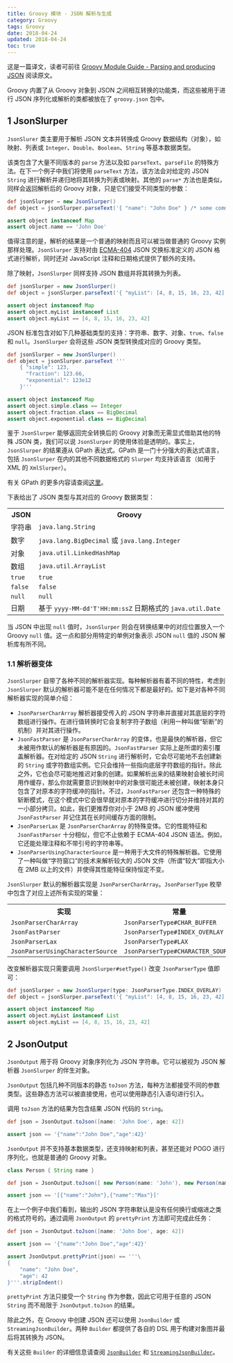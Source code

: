 ```yaml
---
title: Groovy 模块 - JSON 解析与生成
category: Groovy
tags: Groovy
date: 2018-04-24
updated: 2018-04-24
toc: true
---
```


这是一篇译文，读者可前往 [Groovy Module Guide - Parsing and producing JSON](http://www.groovy-lang.org/json.html) 阅读原文。

<!-- Groovy comes with integrated support for converting between Groovy objects and JSON. The classes dedicated to JSON serialisation and parsing are found in the groovy.json package. -->
Groovy 内置了从 Groovy 对象到 JSON 之间相互转换的功能类，而这些被用于进行 JSON 序列化或解析的类都被放在了 `groovy.json` 包中。

<!-- more -->

## 1 JsonSlurper

<!-- JsonSlurper is a class that parses JSON text or reader content into Groovy data structures (objects) such as maps, lists and primitive types like Integer, Double, Boolean and String. -->
`JsonSlurer` 类主要用于解析 JSON 文本并转换成 Groovy 数据结构（对象），如映射、列表或 `Integer`、`Double`、`Boolean`、`String` 等基本数据类型。

<!-- The class comes with a bunch of overloaded parse methods plus some special methods such as parseText, parseFile and others. For the next example we will use the parseText method. It parses a JSON String and recursively converts it to a list or map of objects. The other parse* methods are similar in that they return a JSON String but for different parameter types. -->
该类包含了大量不同版本的 `parse` 方法以及如 `parseText`、`parseFile` 的特殊方法。在下一个例子中我们将使用 `parseText` 方法，该方法会对给定的 JSON `String` 进行解析并递归地将其转换为列表或映射。其他的 `parse*` 方法也是类似，同样会返回解析后的 Groovy 对象，只是它们接受不同类型的参数：

```groovy
def jsonSlurper = new JsonSlurper()
def object = jsonSlurper.parseText('{ "name": "John Doe" } /* some comment */')

assert object instanceof Map
assert object.name == 'John Doe'
```

<!-- Notice the result is a plain map and can be handled like a normal Groovy object instance. JsonSlurper parses the given JSON as defined by the ECMA-404 JSON Interchange Standard plus support for JavaScript comments and dates. -->
值得注意的是，解析的结果是一个普通的映射而且可以被当做普通的 Groovy 实例那样处理。`JsonSlurper` 支持对由 [ECMA-404](http://www.ecma-international.org/publications/files/ECMA-ST/ECMA-404.pdf) JSON 交换标准定义的 JSON 格式进行解析，同时还对 JavaScript 注释和日期格式提供了额外的支持。

<!-- In addition to maps JsonSlurper supports JSON arrays which are converted to lists. -->
除了映射，`JsonSlurper` 同样支持 JSON 数组并将其转换为列表。

```groovy
def jsonSlurper = new JsonSlurper()
def object = jsonSlurper.parseText('{ "myList": [4, 8, 15, 16, 23, 42] }')

assert object instanceof Map
assert object.myList instanceof List
assert object.myList == [4, 8, 15, 16, 23, 42]
```

<!-- The JSON standard supports the following primitive data types: string, number, object, true, false and null. JsonSlurper converts these JSON types into corresponding Groovy types. -->
JSON 标准包含对如下几种基础类型的支持：字符串、数字、对象、`true`、`false` 和 `null`。`JsonSlurper` 会将这些 JSON 类型转换成对应的 Groovy 类型。

```groovy
def jsonSlurper = new JsonSlurper()
def object = jsonSlurper.parseText '''
    { "simple": 123,
      "fraction": 123.66,
      "exponential": 123e12
    }'''

assert object instanceof Map
assert object.simple.class == Integer
assert object.fraction.class == BigDecimal
assert object.exponential.class == BigDecimal
```

<!-- As JsonSlurper is returning pure Groovy object instances without any special JSON classes in the back, its usage is transparent. In fact, JsonSlurper results conform to GPath expressions. GPath is a powerful expression language that is supported by multiple slurpers for different data formats (XmlSlurper for XML being one example). -->
鉴于 `JsonSlurper` 能够返回完全转换后的 Groovy 对象而无需显式借助其他的特殊 JSON 类，我们可以说 `JsonSlurper` 的使用体验是透明的。事实上，`JsonSlurper` 的结果遵从 GPath 表达式。GPath 是一门十分强大的表达式语言，包括 `JsonSlurper` 在内的其他不同数据格式的 `Slurper` 均支持该语言（如用于 XML 的 `XmlSlurper`）。

<!-- For more details please have a look at the section on GPath expressions. -->
有关 GPath 的更多内容请查阅[这里](http://docs.groovy-lang.org/latest/html/documentation/core-semantics.html#gpath_expressions)。

<!-- The following table gives an overview of the JSON types and the corresponding Groovy data types: -->
下表给出了 JSON 类型与其对应的 Groovy 数据类型：

<table class="table">
	<tr>
		<th>JSON</th>
		<th>Groovy</th>
	</tr>
	<tr>
		<td>字符串</td>
		<td><code>java.lang.String</code></td>
	</tr>
	<tr>
		<td>数字</td>
		<td><code>java.lang.BigDecimal</code> 或 <code>java.lang.Integer</code></td>
	</tr>
	<tr>
		<td>对象</td>
		<td><code>java.util.LinkedHashMap</code></td>
	</tr>
	<tr>
		<td>数组</td>
		<td><code>java.util.ArrayList</code></td>
	</tr>
	<tr>
		<td><code>true</code></td>
		<td><code>true</code></td>
	</tr>
	<tr>
		<td><code>false</code></td>
		<td><code>false</code></td>
	</tr>
	<tr>
		<td><code>null</code></td>
		<td><code>null</code></td>
	</tr>
	<tr>
		<td>日期</td>
		<td>基于 <code>yyyy-MM-dd'T'HH:mm:ssZ</code> 日期格式的 <code>java.util.Date</code></td>
	</tr>
</table>

<!-- Whenever a value in JSON is null, JsonSlurper supplements it with the Groovy null value. This is in contrast to other JSON parsers that represent a null value with a library-provided singleton object. -->
当 JSON 中出现 `null` 值时，`JsonSlurper` 则会在转换结果中的对应位置放入一个 Groovy `null` 值。这一点和部分用特定的单例对象表示 JSON `null` 值的 JSON 解析库有所不同。

### 1.1 解析器变体

<!-- JsonSlurper comes with a couple of parser implementations. Each parser fits different requirements, it could well be that for certain scenarios the JsonSlurper default parser is not the best bet for all situations. Here is an overview of the shipped parser implementations: -->
`JsonSlurper` 自带了各种不同的解析器实现。每种解析器有着不同的特性，考虑到 `JsonSlurper` 默认的解析器可能不是在任何情况下都是最好的。如下是对各种不同解析器实现的简单介绍：

- `JsonParserCharArray` 解析器接受传入的 JSON 字符串并直接对其底层的字符数组进行操作。在进行值转换时它会复制字符子数组（利用一种叫做“斩断”的机制）并对其进行操作。
- `JsonFastParser` 是 `JsonParserCharArray` 的变体，也是最快的解析器，但它未被用作默认的解析器是有原因的。`JsonFastParser` 实际上是所谓的索引覆盖解析器。在对给定的 JSON `String` 进行解析时，它会尽可能地不去创建新的 `String` 或字符数组实例。它只会维持一些指向底层字符数组的指针。除此之外，它也会尽可能地推迟对象的创建。如果解析出来的结果映射会被长时间用作缓存，那么你就需要意识到映射中的对象很可能还未被创建，映射本身只包含了对原本的字符缓冲的指针。不过，`JsonFastParser` 还包含一种特殊的斩断模式，在这个模式中它会很早就对原本的字符缓冲进行切分并维持对其的一小部分拷贝。如此，我们更推荐你对小于 2MB 的 JSON 缓冲使用 `JsonFastParser` 并记住其在长时间缓存方面的限制。
- `JsonParserLax` 是 `JsonParserCharArray` 的特殊变体。它的性能特征和 `JsonFastParser` 十分相似，但它不止依赖于 ECMA-404 JSON 语法。例如，它还能处理注释和不带引号的字符串等。
- `JsonParserUsingCharacterSource` 是一种用于大文件的特殊解析器。它使用了一种叫做“字符窗口”的技术来解析较大的 JSON 文件（所谓“较大”即指大小在 2MB 以上的文件）并使得其性能特征保持恒定不变。

<!-- The default parser implementation for JsonSlurper is JsonParserCharArray. The JsonParserType enumeration contains constants for the parser implementations described above: -->
`JsonSlurper` 默认的解析器实现是 `JsonParserCharArray`。`JsonParserType` 枚举中包含了对应上述所有实现的常量：

<table class="table">
	<tr>
		<th>实现</th>
		<th>常量</th>
	</tr>
	<tr>
		<td><code>JsonParserCharArray</code></td>
		<td><code>JsonParserType#CHAR_BUFFER</code></td>
	</tr>
	<tr>
		<td><code>JsonFastParser</code></td>
		<td><code>JsonParserType#INDEX_OVERLAY</code></td>
	</tr>
	<tr>
		<td><code>JsonParserLax</code></td>
		<td><code>JsonParserType#LAX</code></td>
	</tr>
	<tr>
		<td><code>JsonParserUsingCharacterSource</code></td>
		<td><code>JsonParserType#CHARACTER_SOURCE</code></td>
	</tr>
</table>

<!-- Changing the parser implementation is as easy as setting the JsonParserType with a call to JsonSlurper#setType(). -->
改变解析器实现只需要调用 `JsonSlurper#setType()` 改变 `JsonParserType` 值即可：

```groovy
def jsonSlurper = new JsonSlurper(type: JsonParserType.INDEX_OVERLAY)
def object = jsonSlurper.parseText('{ "myList": [4, 8, 15, 16, 23, 42] }')

assert object instanceof Map
assert object.myList instanceof List
assert object.myList == [4, 8, 15, 16, 23, 42]
```

## 2 JsonOutput

<!-- JsonOutput is responsible for serialising Groovy objects into JSON strings. It can be seen as companion object to JsonSlurper, being a JSON parser. -->
`JsonOutput` 用于将 Groovy 对象序列化为 JSON 字符串。它可以被视为 JSON 解析器 `JsonSlurper` 的伴生对象。

<!-- JsonOutput comes with overloaded, static toJson methods. Each toJson implementation takes a different parameter type. The static method can either be used directly or by importing the methods with a static import statement. -->
`JsonOutput` 包括几种不同版本的静态 `toJson` 方法，每种方法都接受不同的参数类型。这些静态方法可以被直接使用，也可以使用静态引入语句进行引入。

<!-- The result of a toJson call is a String containing the JSON code. -->
调用 `toJson` 方法的结果为包含结果 JSON 代码的 `String`。

```groovy
def json = JsonOutput.toJson([name: 'John Doe', age: 42])

assert json == '{"name":"John Doe","age":42}'
```

<!-- JsonOutput does not only support primitive, maps or list data types to be serialized to JSON, it goes further and even has support for serialising POGOs, that is, plain-old Groovy objects. -->
`JsonOutput` 并不支持基本数据类型，还支持映射和列表，甚至还能对 POGO 进行序列化，也就是普通的 Groovy 对象。

```groovy
class Person { String name }

def json = JsonOutput.toJson([ new Person(name: 'John'), new Person(name: 'Max') ])

assert json == '[{"name":"John"},{"name":"Max"}]'
```

<!-- As we saw in previous examples, the JSON output is not pretty printed per default. However, the prettyPrint method in JsonOutput comes to rescue for this task. -->
在上一个例子中我们看到，输出的 JSON 字符串默认是没有任何换行或缩进之类的格式符号的。通过调用 `JsonOutput` 的 `prettyPrint` 方法即可完成此任务：

```groovy
def json = JsonOutput.toJson([name: 'John Doe', age: 42])

assert json == '{"name":"John Doe","age":42}'

assert JsonOutput.prettyPrint(json) == '''\
{
    "name": "John Doe",
    "age": 42
}'''.stripIndent()
```

<!-- prettyPrint takes a String as single parameter; therefore, it can be applied on arbitrary JSON String instances, not only the result of JsonOutput.toJson. -->
`prettyPrint` 方法只接受一个 `String` 作为参数，因此它可用于任意的 JSON `String` 而不局限于 `JsonOutput.toJson` 的结果。

<!-- Another way to create JSON from Groovy is to use JsonBuilder or StreamingJsonBuilder. Both builders provide a DSL which allows to formulate an object graph which is then converted to JSON. -->
除此之外，在 Groovy 中创建 JSON 还可以使用 `JsonBuilder` 或 `StreamingJsonBuilder`。两种 `Builder` 都提供了各自的 DSL 用于构建对象图并最后将其转换为 JSON。

<!-- For more details on builders, have a look at the builders chapter which covers both JsonBuilder and StreamingJsonBuilder. -->
有关这些 `Builder` 的详细信息请查阅 [`JsonBuilder`](http://docs.groovy-lang.org/latest/html/documentation/core-domain-specific-languages.html#_jsonbuilder) 和 [`StreamingJsonBuilder`](http://docs.groovy-lang.org/latest/html/documentation/core-domain-specific-languages.html#_streamingjsonbuilder)。
